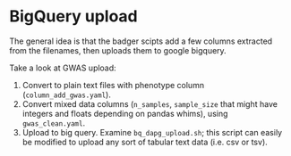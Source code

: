 # BigQuery upload

The general idea is that the badger scipts add a few columns extracted from the filenames, then uploads them to google bigquery.

Take a look at GWAS upload:

1) Convert to plain text files with phenotype column (`column_add_gwas.yaml`).
2) Convert mixed data columns (`n_samples`, `sample_size` that might have integers and floats depending on pandas whims), using `gwas_clean.yaml`.
3) Upload to big query. Examine `bq_dapg_upload.sh`; this script can easily be modified to upload any sort of tabular text data (i.e. csv or tsv).